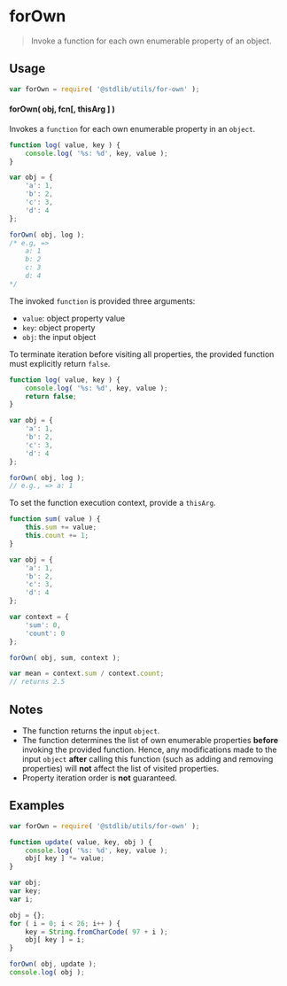# forOwn

> Invoke a function for each own enumerable property of an object.


<!-- Section to include introductory text. Make sure to keep an empty line after the intro `section` element and another before the `/section` close. -->

<section class="intro">

</section>

<!-- /.intro -->

<!-- Package usage documentation. -->

<section class="usage">

## Usage

``` javascript
var forOwn = require( '@stdlib/utils/for-own' );
```

#### forOwn( obj, fcn\[, thisArg \] )

Invokes a `function` for each own enumerable property in an `object`.

``` javascript
function log( value, key ) {
    console.log( '%s: %d', key, value );
}

var obj = {
    'a': 1,
    'b': 2,
    'c': 3,
    'd': 4
};

forOwn( obj, log );
/* e.g, =>
    a: 1
    b: 2
    c: 3
    d: 4
*/
```

The invoked `function` is provided three arguments:

* `value`: object property value
* `key`: object property
* `obj`: the input object

To terminate iteration before visiting all properties, the provided function must explicitly return `false`.

``` javascript
function log( value, key ) {
    console.log( '%s: %d', key, value );
    return false;
}

var obj = {
    'a': 1,
    'b': 2,
    'c': 3,
    'd': 4
};

forOwn( obj, log );
// e.g., => a: 1
```

To set the function execution context, provide a `thisArg`.

``` javascript
function sum( value ) {
    this.sum += value;
    this.count += 1;
}

var obj = {
    'a': 1,
    'b': 2,
    'c': 3,
    'd': 4
};

var context = {
    'sum': 0,
    'count': 0
}; 

forOwn( obj, sum, context );

var mean = context.sum / context.count;
// returns 2.5
```


</section>

<!-- /.usage -->

<!-- Package usage notes. Make sure to keep an empty line after the `section` element and another before the `/section` close. -->

<section class="notes">

## Notes

* The function returns the input `object`.
* The function determines the list of own enumerable properties __before__ invoking the provided function. Hence, any modifications made to the input `object` __after__ calling this function (such as adding and removing properties) will __not__ affect the list of visited properties.
* Property iteration order is __not__ guaranteed.

</section>

<!-- /.notes -->

<!-- Package usage examples. -->

<section class="examples">

## Examples

``` javascript
var forOwn = require( '@stdlib/utils/for-own' );

function update( value, key, obj ) {
    console.log( '%s: %d', key, value );
    obj[ key ] *= value;
}

var obj;
var key;
var i;

obj = {};
for ( i = 0; i < 26; i++ ) {
    key = String.fromCharCode( 97 + i );
    obj[ key ] = i;
}

forOwn( obj, update );
console.log( obj );
```

</section>

<!-- /.examples -->

<!-- Section to include cited references. If references are included, add a horizontal rule *before* the section. Make sure to keep an empty line after the `section` element and another before the `/section` close. -->

<section class="references">

</section>

<!-- /.references -->

<!-- Section for all links. Make sure to keep an empty line after the `section` element and another before the `/section` close. -->

<section class="links">

</section>

<!-- /.links -->
